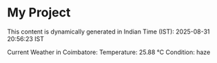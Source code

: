 # My Project

This content is dynamically generated in Indian Time (IST): 2025-08-31 20:56:23 IST


Current Weather in Coimbatore:
Temperature: 25.88 °C
Condition: haze
